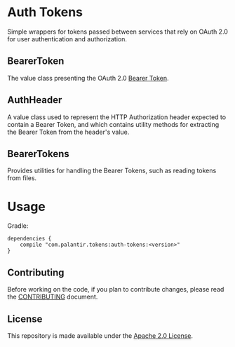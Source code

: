# Auth Tokens

Simple wrappers for tokens passed between services that rely on OAuth 2.0 for user authentication and authorization.

## BearerToken

The value class presenting the OAuth 2.0 [Bearer Token](https://tools.ietf.org/html/rfc6750).

## AuthHeader

A value class used to represent the HTTP Authorization header expected to contain a Bearer Token, and which contains utility methods for extracting the Bearer Token from the header's value.

## BearerTokens

Provides utilities for handling the Bearer Tokens, such as reading tokens from files.

# Usage

Gradle:
```
dependencies {
    compile "com.palantir.tokens:auth-tokens:<version>"
}
```

## Contributing

Before working on the code, if you plan to contribute changes, please read the [CONTRIBUTING](CONTRIBUTING.md) document.

## License

This repository is made available under the [Apache 2.0 License](http://www.apache.org/licenses/LICENSE-2.0).
